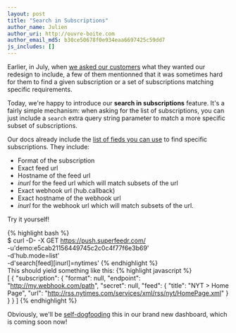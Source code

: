 ```yaml
---
layout: post
title: "Search in Subscriptions"
author_name: Julien
author_uri: http://ouvre-boite.com
author_email_md5: b30ce50678f0e934eaa6697425c59dd7
js_includes: []
---
```


Earlier, in July, when [we asked our customers](http://blog.superfeedr.com/survey-redesign/) what they wanted our redesign to include, a few of them mentionned that it was sometimes hard for them to find a given subscription or a set of subscriptions matching specific requirements.

Today, we're happy to introduce our **search in subscriptions** feature. It's a fairly simple mechanism: when asking for the list of subscriptions, you can just include a `search` extra query string parameter to match a more specific subset of subscriptions.

Our docs already include the [list of fieds you can use](http://documentation.superfeedr.com/subscribers.html#listingsubscriptionswithpubsubhubbub) to find specific subscriptions. They include:

* Format of the subscription
* Exact feed url
* Hostname of the feed url
* *inurl* for the feed url which will match subsets of the url
* Exact webhook url (hub.callback)
* Exact hostname of the webhook url
* *inurl* for the webhook url which will match subsets of the url.

Try it yourself!

{% highlight bash %}  
$ curl -D- -X GET https://push.superfeedr.com/ \
-u'demo:e5cab21156449745c2c0c4f77f6e3b69' \
-d'hub.mode=list' \
-d'search[feed][inurl]=nytimes'
{% endhighlight %}  
This should yield something like this:
{% highlight javascript %}  
[
    {
        "subscription": {
            "format": null,
            "endpoint": "http://my.webhook.com/path",
            "secret": null,
            "feed": {
                "title": "NYT > Home Page",
                "url": "http://rss.nytimes.com/services/xml/rss/nyt/HomePage.xml"
            }
        }
    }
]
{% endhighlight %}  

Obviously, we'll be [self-dogfooding](http://indiewebcamp.com/selfdogfood) this in our brand new dashboard, which is coming soon now!

